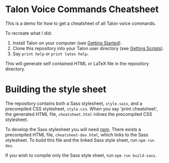 # Talon Voice Commands Cheatsheet

This is a demo for how to get a cheatsheet of all Talon voice commands.

To recreate what I did:

1. Install Talon on your computer (see [Getting Started][talon-getting-started]).
2. Clone this repository into your Talon user directory (see [Getting Scripts](talon-getting-scripts)).
3. Say `print help` or `print latex help`.

This will generate self contained HTML or LaTeX  file in the repository directory.

# Building the style sheet

The repository contains both a Sass stylesheet, `style.sass`, and a precompiled CSS stylesheet, `style.css`.
When you say 'print cheatsheet', the generated HTML file, `cheatsheet.html` inlines the precompiled CSS stylesheet.

To develop the Sass stylesheet you will need [npm][install-npm].
There exists a precompiled HTML file, `cheatsheet-dev.html`, which links to the Sass stylesheet.
To build this file and the linked Sass style sheet, run `npm run dev`.

If you wish to compile only the Sass style sheet, run `npm run build-sass`.

[talon-getting-started]: https://talonvoice.com/docs/index.html#getting-started
[talon-getting-scripts]: https://talonvoice.com/docs/index.html#getting-scripts
[install-npm]: https://nodejs.org/en/
